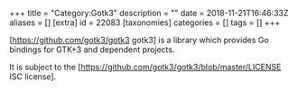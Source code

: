 +++
title = "Category:Gotk3"
description = ""
date = 2018-11-21T16:46:33Z
aliases = []
[extra]
id = 22083
[taxonomies]
categories = []
tags = []
+++

[https://github.com/gotk3/gotk3 gotk3] is a library which provides Go bindings for GTK+3 and dependent projects.

It is subject to the [https://github.com/gotk3/gotk3/blob/master/LICENSE ISC license].
